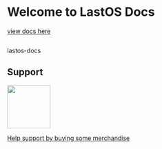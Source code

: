 # Welcome to LastOS Docs

[view docs here](https://pacav69.github.io/lastos-docs/)

![<Lastos logo>](<https://cldup.com/E21ACrr4ZJ.png?raw="true" width="100px"  height="100px">)


lastos-docs



## Support

<img src="https://vangogh.teespring.com/v3/image/SugZ-DRGZXUTuSzfrFtaOU3TAUQ/800/800.jpg" width="100px"  height="100px">

[Help support by buying some merchandise](https://cavtronics-3.creator-spring.com/)

